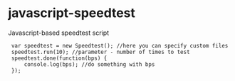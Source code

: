 javascript-speedtest
====================

Javascript-based speedtest script



     var speedtest = new Speedtest(); //here you can specify custom files
     speedtest.run(10); //parameter - number of times to test
     speedtest.done(function(bps) {
         console.log(bps); //do something with bps
     });
